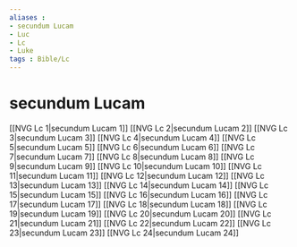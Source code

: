 ```yaml
---
aliases : 
- secundum Lucam
- Luc
- Lc
- Luke
tags : Bible/Lc
---
```


# secundum Lucam

[[NVG Lc 1|secundum Lucam 1]]
[[NVG Lc 2|secundum Lucam 2]]
[[NVG Lc 3|secundum Lucam 3]]
[[NVG Lc 4|secundum Lucam 4]]
[[NVG Lc 5|secundum Lucam 5]]
[[NVG Lc 6|secundum Lucam 6]]
[[NVG Lc 7|secundum Lucam 7]]
[[NVG Lc 8|secundum Lucam 8]]
[[NVG Lc 9|secundum Lucam 9]]
[[NVG Lc 10|secundum Lucam 10]]
[[NVG Lc 11|secundum Lucam 11]]
[[NVG Lc 12|secundum Lucam 12]]
[[NVG Lc 13|secundum Lucam 13]]
[[NVG Lc 14|secundum Lucam 14]]
[[NVG Lc 15|secundum Lucam 15]]
[[NVG Lc 16|secundum Lucam 16]]
[[NVG Lc 17|secundum Lucam 17]]
[[NVG Lc 18|secundum Lucam 18]]
[[NVG Lc 19|secundum Lucam 19]]
[[NVG Lc 20|secundum Lucam 20]]
[[NVG Lc 21|secundum Lucam 21]]
[[NVG Lc 22|secundum Lucam 22]]
[[NVG Lc 23|secundum Lucam 23]]
[[NVG Lc 24|secundum Lucam 24]]
